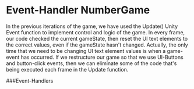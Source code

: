 # Event-Handler NumberGame

In the previous iterations of the game, we have used the Update() Unity Event function to implement control and logic of the game.  In every frame, our code checked the current gameState, then reset the UI text elements to the correct values, even if the gameState hasn't changed.  Actually, the only time that we need to be changing UI text element values is when a game-event has occurred. If we restructure our game so that we use UI-Buttons and button-click events, then we can eliminate some of the code that's being executed each frame in the Update function. 

###Event-Handlers